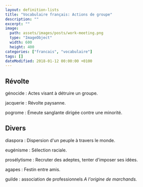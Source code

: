 ```yaml
---
layout: definition-lists
title: "Vocabulaire français: Actions de groupe"
description: ""
excerpt: ""
image:
  path: assets/images/posts/work-meeting.png
  type: "ImageObject"
  width: 600
  height: 400
categories: ["francais", "vocabulaire"]
tags: []
dateModified: 2018-01-12 00:00:00 +0100
---
```


## Révolte

génocide
: Actes visant à détruire un groupe.

jacquerie
: Révolte paysanne.

pogrome
: Émeute sanglante dirigée contre une minorité.


## Divers

diaspora
: Dispersion d'un peuple à travers le monde.

eugénisme
: Sélection raciale.

prosélytisme
: Recruter des adeptes, tenter d'imposer ses idées.

agapes
: Festin entre amis.

guilde
: association de professionnels
*A l'origine de marchands.*
